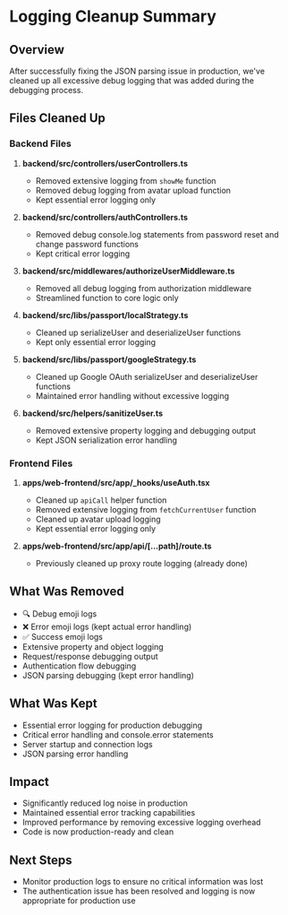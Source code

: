 # Logging Cleanup Summary

## Overview

After successfully fixing the JSON parsing issue in production, we've cleaned up all excessive debug logging that was added during the debugging process.

## Files Cleaned Up

### Backend Files

1. **backend/src/controllers/userControllers.ts**

   - Removed extensive logging from `showMe` function
   - Removed debug logging from avatar upload function
   - Kept essential error logging only

2. **backend/src/controllers/authControllers.ts**

   - Removed debug console.log statements from password reset and change password functions
   - Kept critical error logging

3. **backend/src/middlewares/authorizeUserMiddleware.ts**

   - Removed all debug logging from authorization middleware
   - Streamlined function to core logic only

4. **backend/src/libs/passport/localStrategy.ts**

   - Cleaned up serializeUser and deserializeUser functions
   - Kept only essential error logging

5. **backend/src/libs/passport/googleStrategy.ts**

   - Cleaned up Google OAuth serializeUser and deserializeUser functions
   - Maintained error handling without excessive logging

6. **backend/src/helpers/sanitizeUser.ts**
   - Removed extensive property logging and debugging output
   - Kept JSON serialization error handling

### Frontend Files

1. **apps/web-frontend/src/app/\_hooks/useAuth.tsx**

   - Cleaned up `apiCall` helper function
   - Removed extensive logging from `fetchCurrentUser` function
   - Cleaned up avatar upload logging
   - Kept essential error logging only

2. **apps/web-frontend/src/app/api/[...path]/route.ts**
   - Previously cleaned up proxy route logging (already done)

## What Was Removed

- 🔍 Debug emoji logs
- ❌ Error emoji logs (kept actual error handling)
- ✅ Success emoji logs
- Extensive property and object logging
- Request/response debugging output
- Authentication flow debugging
- JSON parsing debugging (kept error handling)

## What Was Kept

- Essential error logging for production debugging
- Critical error handling and console.error statements
- Server startup and connection logs
- JSON parsing error handling

## Impact

- Significantly reduced log noise in production
- Maintained essential error tracking capabilities
- Improved performance by removing excessive logging overhead
- Code is now production-ready and clean

## Next Steps

- Monitor production logs to ensure no critical information was lost
- The authentication issue has been resolved and logging is now appropriate for production use
